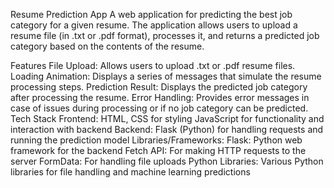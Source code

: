 Resume Prediction App
A web application for predicting the best job category for a given resume. The application allows users to upload a resume file (in .txt or .pdf format), processes it, and returns a predicted job category based on the contents of the resume.

Features
File Upload: Allows users to upload .txt or .pdf resume files.
Loading Animation: Displays a series of messages that simulate the resume processing steps.
Prediction Result: Displays the predicted job category after processing the resume.
Error Handling: Provides error messages in case of issues during processing or if no job category can be predicted.
Tech Stack
Frontend:
HTML, CSS for styling
JavaScript for functionality and interaction with backend
Backend:
Flask (Python) for handling requests and running the prediction model
Libraries/Frameworks:
Flask: Python web framework for the backend
Fetch API: For making HTTP requests to the server
FormData: For handling file uploads
Python Libraries: Various Python libraries for file handling and machine learning predictions
